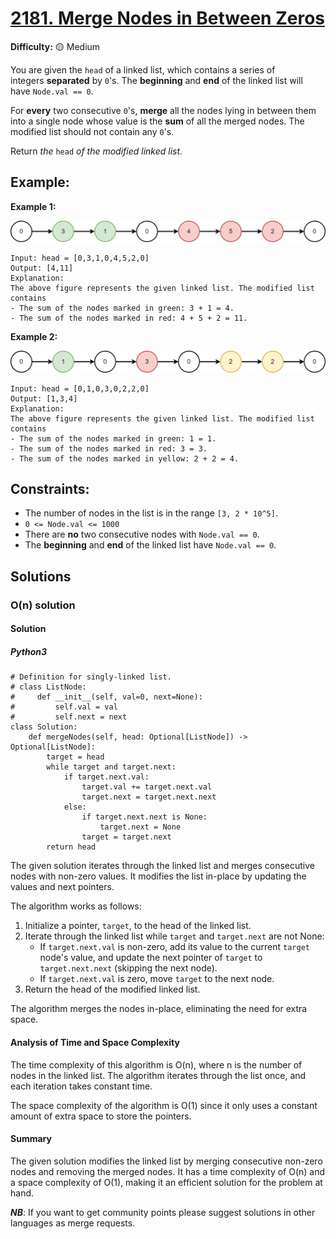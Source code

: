 # [2181. Merge Nodes in Between Zeros](https://leetcode.com/problems/merge-nodes-in-between-zeros/)

**Difficulty:** :yellow_circle: Medium

You are given the `head` of a linked list, which contains a series of 
integers **separated** by `0`'s. The **beginning** and **end** of the 
linked list will have `Node.val == 0`.

For **every** two consecutive `0`'s, **merge** all the nodes lying in 
between them into a single node whose value is the **sum** of all the 
merged nodes. The modified list should not contain any `0`'s.

Return *the* `head` *of the modified linked list*.

## Example:

**Example 1:**

![42_01.png](./resources/42_01.png)

```
Input: head = [0,3,1,0,4,5,2,0]
Output: [4,11]
Explanation:
The above figure represents the given linked list. The modified list contains
- The sum of the nodes marked in green: 3 + 1 = 4.
- The sum of the nodes marked in red: 4 + 5 + 2 = 11.

```

**Example 2:**

![42_02.png](./resources/42_02.png)

```
Input: head = [0,1,0,3,0,2,2,0]
Output: [1,3,4]
Explanation:
The above figure represents the given linked list. The modified list contains
- The sum of the nodes marked in green: 1 = 1.
- The sum of the nodes marked in red: 3 = 3.
- The sum of the nodes marked in yellow: 2 + 2 = 4.

```

## Constraints:

- The number of nodes in the list is in the range `[3, 2 * 10^5]`.
- `0 <= Node.val <= 1000`
- There are **no** two consecutive nodes with `Node.val == 0`.
- The **beginning** and **end** of the linked list have `Node.val == 0`.


## Solutions

### O(n) solution 

#### Solution

##### Python3
```python3
# Definition for singly-linked list.
# class ListNode:
#     def __init__(self, val=0, next=None):
#         self.val = val
#         self.next = next
class Solution:
    def mergeNodes(self, head: Optional[ListNode]) -> Optional[ListNode]:
        target = head
        while target and target.next:
            if target.next.val:
                target.val += target.next.val
                target.next = target.next.next
            else:
                if target.next.next is None:
                    target.next = None
                target = target.next
        return head
```

The given solution iterates through the linked list and merges consecutive nodes with non-zero values. It modifies the list in-place by updating the values and next pointers.

The algorithm works as follows:
1. Initialize a pointer, `target`, to the head of the linked list.
2. Iterate through the linked list while `target` and `target.next` are not None:
   - If `target.next.val` is non-zero, add its value to the current `target` node's value, and update the next pointer of `target` to `target.next.next` (skipping the next node).
   - If `target.next.val` is zero, move `target` to the next node.
3. Return the head of the modified linked list.

The algorithm merges the nodes in-place, eliminating the need for extra space.

#### Analysis of Time and Space Complexity

The time complexity of this algorithm is O(n), where n is the number of nodes in the linked list. The algorithm iterates through the list once, and each iteration takes constant time.

The space complexity of the algorithm is O(1) since it only uses a constant amount of extra space to store the pointers.

#### Summary

The given solution modifies the linked list by merging consecutive non-zero nodes and removing the merged nodes. It has a time complexity of O(n) and a space complexity of O(1), making it an efficient solution for the problem at hand.

***NB***: If you want to get community points please suggest solutions in other languages as merge requests.

